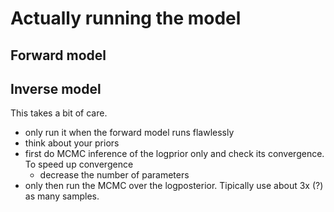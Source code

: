 # Actually running the model

## Forward model

## Inverse model

This takes a bit of care.

- only run it when the forward model runs flawlessly
- think about your priors
- first do MCMC inference of the logprior only and check its
  convergence.  To speed up convergence
  - decrease the number of parameters
- only then run the MCMC over the logposterior.  Tipically use about
  3x (?) as many samples.
